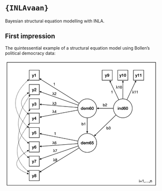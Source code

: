 
<!-- README.md is generated from README.Rmd. Please edit that file -->

# `{INLAvaan}`

<!-- badges: start -->
<!-- badges: end -->

Bayesian structural equation modelling with INLA.

## First impression

The quintessential example of a structural equation model using Bollen’s
political democracy data:

![](man/figures/politicaldemocracy1.png)
